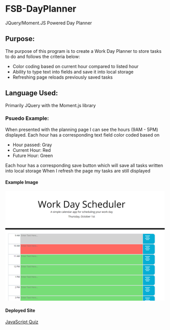 # FSB-DayPlanner
JQuery/Moment.JS Powered Day Planner

## Purpose:
The purpose of this program is to create a Work Day Planner to store tasks to do and follows the criteria below:
<ul>
<li>Color coding based on current hour compared to listed hour
<li>Ability to type text into fields and save it into local storage
<li>Refreshing page reloads previously saved tasks
</ul>

## Language Used:
Primarily JQuery with the Moment.js library

### Psuedo Example:
When presented with the planning page I can see the hours (9AM - 5PM) displayed.
Each hour has a corresponding text field color coded based on
<ul>
<li>Hour passed: Gray
<li>Current Hour: Red
<li>Future Hour: Green
</ul>
Each hour has a corresponding save button which will save all tasks written into local storage
When I refresh the page my tasks are still displayed

#### Example Image
![Work Planner](Assets/exampleImage.png)

#### Deployed Site
<a href="https://grimmedev.github.io/FSB-DayPlanner/">JavaScript Quiz</a>